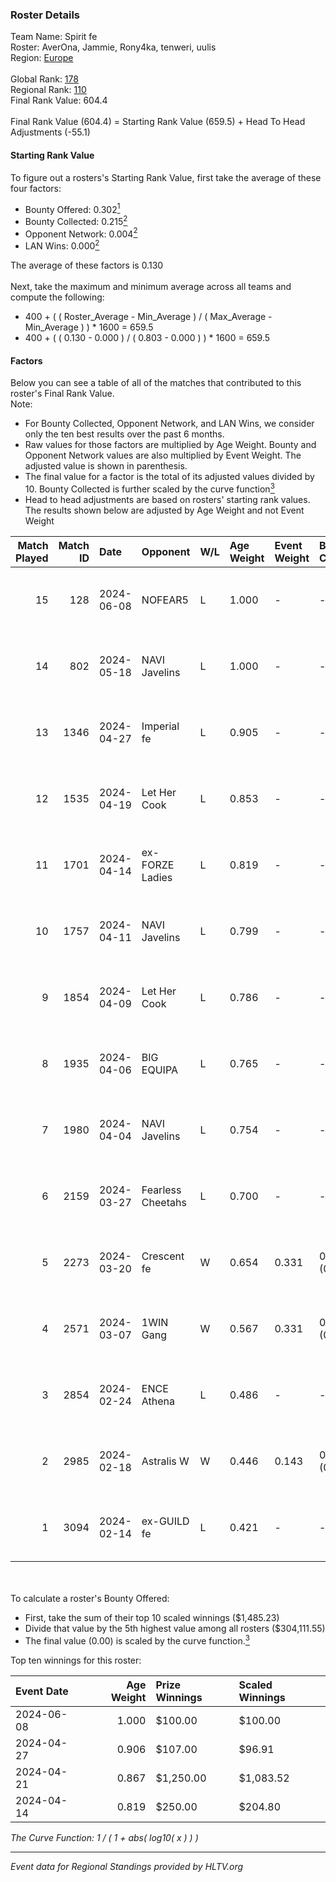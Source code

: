 ### Roster Details<br />
Team Name: Spirit fe<br />
Roster: AverOna, Jammie, Rony4ka, tenweri, uulis<br />
Region: [Europe]( ../standings_europe.md)<br />
<br />
Global Rank: [178](../standings_global.md)<br />
Regional Rank: [110]( ../standings_europe.md)<br />
Final Rank Value:  604.4<br />
<br />
Final Rank Value (604.4) = Starting Rank Value (659.5) + Head To Head Adjustments (-55.1)<br />

#### Starting Rank Value<br />
To figure out a rosters's Starting Rank Value, first take the average of these four factors:<br />
- Bounty Offered: 0.302[<sup>1</sup>](#table2)
- Bounty Collected: 0.215[<sup>2</sup>](#table1)
- Opponent Network: 0.004[<sup>2</sup>](#table1)
- LAN Wins: 0.000[<sup>2</sup>](#table1)

The average of these factors is 0.130<br />
<br />
Next, take the maximum and minimum average across all teams and compute the following:<br />
- 400 + ( ( Roster_Average - Min_Average ) / ( Max_Average - Min_Average ) ) * 1600 = 659.5
- 400 + ( ( 0.130 - 0.000 ) / ( 0.803 - 0.000 ) ) * 1600 = 659.5


#### Factors<br />
Below you can see a table of all of the matches that contributed to this roster's Final Rank Value.<br />
Note:<br />

- For Bounty Collected, Opponent Network, and LAN Wins, we consider only the ten best results over the past 6 months.
- Raw values for those factors are multiplied by Age Weight. Bounty and Opponent Network values are also multiplied by Event Weight. The adjusted value is shown in parenthesis.
- The final value for a factor is the total of its adjusted values divided by 10. Bounty Collected is further scaled by the curve function[<sup>3</sup>](#curveFunction)
- Head to head adjustments are based on rosters' starting rank values. The results shown below are adjusted by Age Weight and not Event Weight
<span id="table1"></span><br />


| Match Played | Match ID | Date       | Opponent          | W/L | Age Weight | Event Weight | Bounty Collected | Opponent Network | LAN Wins  | H2H Adj. | Roster                                   |
| -: | -: | :- | :- | :- | :- | :- | :- | :- | :- | -: | :- |
|           15 |      128 | 2024-06-08 | NOFEAR5           | L   | 1.000      | -            | -                | -                | -         |   -13.13 | AverOna, Jammie, Rony4ka, tenweri, uulis |
|           14 |      802 | 2024-05-18 | NAVI Javelins     | L   | 1.000      | -            | -                | -                | -         |    -5.17 | AverOna, Jammie, Rony4ka, tenweri, uulis |
|           13 |     1346 | 2024-04-27 | Imperial fe       | L   | 0.905      | -            | -                | -                | -         |    -1.91 | AverOna, Jammie, Rony4ka, tenweri, uulis |
|           12 |     1535 | 2024-04-19 | Let Her Cook      | L   | 0.853      | -            | -                | -                | -         |    -4.35 | AverOna, Jammie, Rony4ka, tenweri, uulis |
|           11 |     1701 | 2024-04-14 | ex-FORZE Ladies   | L   | 0.819      | -            | -                | -                | -         |   -12.26 | AverOna, Jammie, Rony4ka, tenweri, uulis |
|           10 |     1757 | 2024-04-11 | NAVI Javelins     | L   | 0.799      | -            | -                | -                | -         |    -5.53 | AverOna, Jammie, Rony4ka, tenweri, uulis |
|            9 |     1854 | 2024-04-09 | Let Her Cook      | L   | 0.786      | -            | -                | -                | -         |    -3.77 | AverOna, Jammie, Rony4ka, tenweri, uulis |
|            8 |     1935 | 2024-04-06 | BIG EQUIPA        | L   | 0.765      | -            | -                | -                | -         |    -7.00 | AverOna, Jammie, Rony4ka, tenweri, uulis |
|            7 |     1980 | 2024-04-04 | NAVI Javelins     | L   | 0.754      | -            | -                | -                | -         |    -5.33 | AverOna, Jammie, Rony4ka, tenweri, uulis |
|            6 |     2159 | 2024-03-27 | Fearless Cheetahs | L   | 0.700      | -            | -                | -                | -         |    -9.16 | AverOna, Jammie, Rony4ka, tenweri, uulis |
|            5 |     2273 | 2024-03-20 | Crescent fe       | W   | 0.654      | 0.331        | 0.007 (0.002)    | 0.122 (0.026)    | 0 (0.000) |    10.48 | AverOna, Jammie, Rony4ka, tenweri, uulis |
|            4 |     2571 | 2024-03-07 | 1WIN Gang         | W   | 0.567      | 0.331        | 0.003 (0.001)    | 0.031 (0.006)    | 0 (0.000) |     9.30 | AverOna, Jammie, Rony4ka, tenweri, uulis |
|            3 |     2854 | 2024-02-24 | ENCE Athena       | L   | 0.486      | -            | -                | -                | -         |    -7.57 | AverOna, Jammie, Rony4ka, tenweri, uulis |
|            2 |     2985 | 2024-02-18 | Astralis W        | W   | 0.446      | 0.143        | 0.002 (0.000)    | 0.049 (0.003)    | 0 (0.000) |     6.49 | AverOna, Jammie, Rony4ka, tenweri, uulis |
|            1 |     3094 | 2024-02-14 | ex-GUILD fe       | L   | 0.421      | -            | -                | -                | -         |    -6.24 | AverOna, Jammie, Rony4ka, tenweri, uulis |

<br />
<span id="table2"></span><br />
To calculate a roster's Bounty Offered:<br />

- First, take the sum of their top 10 scaled winnings ($1,485.23)
- Divide that value by the 5th highest value among all rosters ($304,111.55)
- The final value (0.00) is scaled by the curve function.[<sup>3</sup>](#curveFunction)

Top ten winnings for this roster:<br />

| Event Date | Age Weight | Prize Winnings | Scaled Winnings |
| :- | -: | :- | :- |
| 2024-06-08 |      1.000 | $100.00        | $100.00         |
| 2024-04-27 |      0.906 | $107.00        | $96.91          |
| 2024-04-21 |      0.867 | $1,250.00      | $1,083.52       |
| 2024-04-14 |      0.819 | $250.00        | $204.80         |


<span id="curveFunction"></span>_The Curve Function: 1 / ( 1 + abs( log10( x ) ) )_<br />

---
_Event data for Regional Standings provided by HLTV.org_<br />
